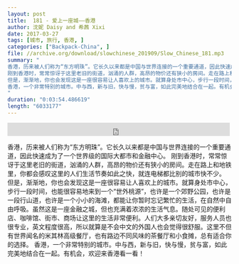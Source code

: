 ```yaml
---
layout: post
title:  181 - 爱上一座城——香港
author: 沈妮 Daisy and 希茜 Xixi
date: 2017-03-27
tags: [城市, 旅行, 香港, ]
categories: ["Backpack-China", ]
file: //archive.org/download/slowchinese_201909/Slow_Chinese_181.mp3
summary: "
香港，历来被人们称为“东方明珠”。它长久以来都是中国与世界连接的一个重要通道，因此快速成为了一个世界级的国际大都市和金融中心。
刚到香港时，常常惊讶于这里老旧的街道，汹涌的人群，高昂的物价还有狭小的房间。走在路上和地铁里，你都会感叹这里的人们生活节奏如此之快，就连电梯都比别的城市快不少。
但是，渐渐地，你也会发现这是一座很容易让人喜欢上的城市。就算身处市中心，步行一段时间，也能很容易地来到一个“世外桃源”，也许是一个郊野公园，也许是一段行山道，也许是一个小小的海滩，都能让你暂时忘记繁忙的生活，在自然中自由呼吸。虽然这是一座金融之城，但也充满着浓浓的生活气息。随处可见的便利店、咖啡馆、街市、商场让这里的生活非常便利。人们大多亲切友好，服务人员也很专业，英文程度很高，所以就算是不会中文的外国人也会觉得很舒服。这里不但有世界闻名的米其林高级餐厅，也有路边不同风味的茶餐厅和小食摊，总有适合你的选择。
香港，一个非常特别的城市。中与西，新与旧，快与慢，贫与富，如此完美地结合在一起。有机会，欢迎来香港看一看！
"
duration: "0:03:54.486619"
length: "6033177"
---
```


<iframe src="https://archive.org/embed/slowchinese_201909/Slow_Chinese_181.mp3" width="500" height="30" frameborder="0" webkitallowfullscreen="true" mozallowfullscreen="true" allowfullscreen></iframe>

香港，历来被人们称为“东方明珠”。它长久以来都是中国与世界连接的一个重要通道，因此快速成为了一个世界级的国际大都市和金融中心。
刚到香港时，常常惊讶于这里老旧的街道，汹涌的人群，高昂的物价还有狭小的房间。走在路上和地铁里，你都会感叹这里的人们生活节奏如此之快，就连电梯都比别的城市快不少。
但是，渐渐地，你也会发现这是一座很容易让人喜欢上的城市。就算身处市中心，步行一段时间，也能很容易地来到一个“世外桃源”，也许是一个郊野公园，也许是一段行山道，也许是一个小小的海滩，都能让你暂时忘记繁忙的生活，在自然中自由呼吸。虽然这是一座金融之城，但也充满着浓浓的生活气息。随处可见的便利店、咖啡馆、街市、商场让这里的生活非常便利。人们大多亲切友好，服务人员也很专业，英文程度很高，所以就算是不会中文的外国人也会觉得很舒服。这里不但有世界闻名的米其林高级餐厅，也有路边不同风味的茶餐厅和小食摊，总有适合你的选择。
香港，一个非常特别的城市。中与西，新与旧，快与慢，贫与富，如此完美地结合在一起。有机会，欢迎来香港看一看！
